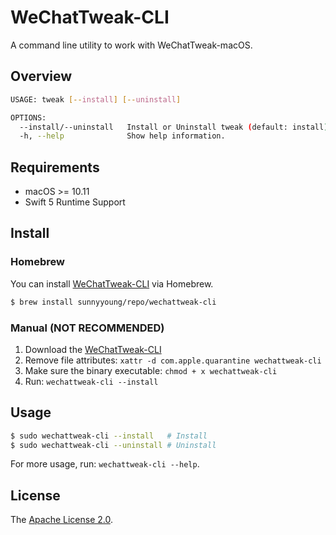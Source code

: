 # WeChatTweak-CLI

A command line utility to work with WeChatTweak-macOS.

## Overview

```bash
USAGE: tweak [--install] [--uninstall]

OPTIONS:
  --install/--uninstall   Install or Uninstall tweak (default: install)
  -h, --help              Show help information.
```

## Requirements

- macOS >= 10.11
- Swift 5 Runtime Support

## Install

### Homebrew

You can install [WeChatTweak-CLI](https://github.com/Sunnyyoung/WeChatTweak-CLI) via Homebrew.

```bash
$ brew install sunnyyoung/repo/wechattweak-cli
```

### Manual (**NOT RECOMMENDED**)

1. Download the [WeChatTweak-CLI](https://github.com/Sunnyyoung/WeChatTweak-CLI/releases/latest/download/wechattweak-cli)
2. Remove file attributes: `xattr -d com.apple.quarantine wechattweak-cli`
3. Make sure the binary executable: `chmod + x wechattweak-cli`
4. Run: `wechattweak-cli --install`

## Usage

```bash
$ sudo wechattweak-cli --install   # Install
$ sudo wechattweak-cli --uninstall # Uninstall
```

For more usage, run: `wechattweak-cli --help`.

## License

The [Apache License 2.0](LICENSE).
